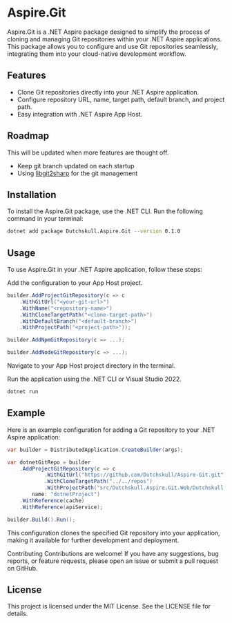 # Aspire.Git

Aspire.Git is a .NET Aspire package designed to simplify the process of cloning and managing Git repositories within your .NET Aspire applications. This package allows you to configure and use Git repositories seamlessly, integrating them into your cloud-native development workflow.

## Features

- Clone Git repositories directly into your .NET Aspire application.
- Configure repository URL, name, target path, default branch, and project path.
- Easy integration with .NET Aspire App Host.

## Roadmap

This will be updated when more features are thought off.

- Keep git branch updated on each startup
- Using [libgit2sharp](https://github.com/libgit2/libgit2sharp) for the git management

## Installation

To install the Aspire.Git package, use the .NET CLI. Run the following command in your terminal:

```sh
dotnet add package Dutchskull.Aspire.Git --version 0.1.0
```

## Usage

To use Aspire.Git in your .NET Aspire application, follow these steps:

Add the configuration to your App Host project.

```csharp
builder.AddProjectGitRepository(c => c
    .WithGitUrl("<your-git-url>")
    .WithName("<repository-name>")
    .WithCloneTargetPath("<clone-target-path>")
    .WithDefaultBranch("<default-branch>")
    .WithProjectPath("<project-path>"));

builder.AddNpmGitRepository(c => ...);

builder.AddNodeGitRepository(c => ...);
```

Navigate to your App Host project directory in the terminal.

Run the application using the .NET CLI or Visual Studio 2022.

```sh
dotnet run
```

## Example

Here is an example configuration for adding a Git repository to your .NET Aspire application:

```csharp
var builder = DistributedApplication.CreateBuilder(args);

var dotnetGitRepo = builder
    .AddProjectGitRepository(c => c
            .WithGitUrl("https://github.com/Dutchskull/Aspire-Git.git")
            .WithCloneTargetPath("../../repos")
            .WithProjectPath("src/Dutchskull.Aspire.Git.Web/Dutchskull.Aspire.Git.Web.csproj"),
        name: "dotnetProject")
    .WithReference(cache)
    .WithReference(apiService);

builder.Build().Run();
```

This configuration clones the specified Git repository into your application, making it available for further development and deployment.

Contributing
Contributions are welcome! If you have any suggestions, bug reports, or feature requests, please open an issue or submit a pull request on GitHub.

## License

This project is licensed under the MIT License. See the LICENSE file for details.
